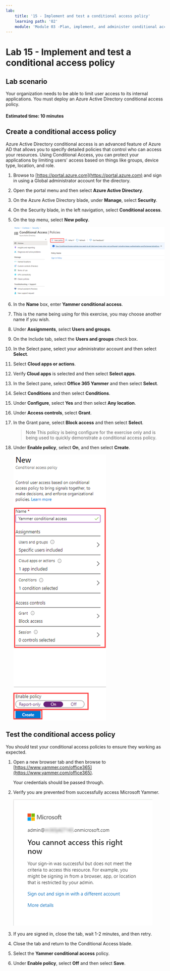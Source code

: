 ```yaml
---
lab:
    title: '15 - Implement and test a conditional access policy'
    learning path: '02'
    module: 'Module 03 -Plan, implement, and administer conditional access'
---
```


# Lab 15 - Implement and test a conditional access policy

## Lab scenario

Your organization needs to be able to limit user access to its internal applications. You must deploy an Azure Active Directory conditional access policy.

#### Estimated time: 10 minutes

## Create a conditional access policy

Azure Active Directory conditional access is an advanced feature of Azure AD that allows you to specify detailed policies that control who can access your resources. Using Conditional Access, you can protect your applications by limiting users' access based on things like groups, device type, location, and role.

1. Browse to [https://portal.azure.com](https://portal.azure.com) and sign in using a Global administrator account for the directory.

1. Open the portal menu and then select **Azure Active Directory**.

1. On the Azure Active Directory blade, under **Manage**, select **Security**.

1. On the Security blade, in the left navigation, select **Conditional access**.

1. On the top menu, select **New policy**.

    ![Screen image displaying the Conditional Access blade with New policy highlighted](./media/lp2-mod1-conditional-access-new-policy.png)

1. In the **Name** box, enter **Yammer conditional access**.

1. This is the name being using for this exercise, you may choose another name if you wish.

1. Under **Assignments**, select **Users and groups**.

1. On the Include tab, select the **Users and groups** check box.

1. In the Select pane, select your administrator account and then select **Select**.

1. Select **Cloud apps or actions**.

1. Verify **Cloud apps** is selected and then select **Select apps**.

1. In the Select pane, select **Office 365 Yammer** and then select **Select**.

1. Select **Conditions** and then select **Conditions**.

1. Under **Configure**, select **Yes** and then select **Any location**.

1. Under **Access controls**, select **Grant**.

1. In the Grant pane, select **Block access** and then select **Select**.

    >Note
    >This policy is being configure for the exercise only and is being used to quickly demonstrate a conditional access policy.

1. Under **Enable policy**, select **On**, and then select **Create**.

    ![Screen image displaying a new conditional access policy with policy settings highlighted](./media/lp2-mod3-create-conditional-access-policy.png)

## Test the conditional access policy

You should test your conditional access policies to ensure they working as expected.

1. Open a new browser tab and then browse to [https://www.yammer.com/office365](https://www.yammer.com/office365).

     Your credentials should be passed through.

1. Verify you are prevented from successfully access Microsoft Yammer.

    ![Screen image displaying a the blocked resource access due to an enabled conditional access policy](./media/lp2-mod3-test-conditional-access-policy.png)

1. If you are signed in, close the tab, wait 1-2 minutes, and then retry.

1. Close the tab and return to the Conditional Access blade.

1. Select the **Yammer conditional access** policy.

1. Under **Enable policy**, select **Off** and then select **Save**.
